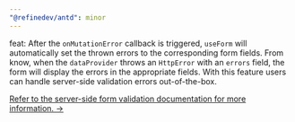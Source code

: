 ```yaml
---
"@refinedev/antd": minor
---
```


feat: After the `onMutationError` callback is triggered, `useForm` will automatically set the thrown errors to the corresponding form fields.
From know, when the `dataProvider` throws an `HttpError` with an `errors` field, the form will display the errors in the appropriate fields. With this feature users can handle server-side validation errors out-of-the-box.

[Refer to the server-side form validation documentation for more information. →](https://refine.dev/docs/advanced-tutorials/forms/server-side-form-validation/)
